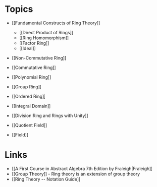 # Topics
* [[Fundamental Constructs of Ring Theory]]
	* [[Direct Product of Rings]]
	* [[Ring Homomorphism]]
	* [[Factor Ring]]
	* [[Ideal]]

* [[Non-Commutative Ring]]
* [[Commutative Ring]]
* [[Polynomial Ring]]
* [[Group Ring]]
* [[Ordered Ring]]


* [[Integral Domain]]
* [[Division Ring and Rings with Unity]]
* [[Quotient Field]]
* [[Field]]

# Links
* [[A First Course in Abstract Algebra 7th Edition by Fraleigh|Fraleigh]]
* [[Group Theory]] - Ring theory is an extension of group theory
* [[Ring Theory -- Notation Guide]]